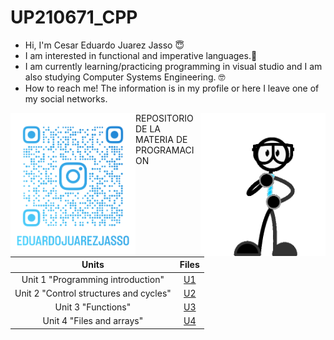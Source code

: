 # UP210671_CPP
<ul>
<li type="disc">Hi, I'm Cesar Eduardo Juarez Jasso &#128519</li>
<li type="disc">I am interested in functional and imperative languages.&#129302
</li>
<li type="disc">I am currently learning/practicing programming in visual studio and I am also studying Computer Systems Engineering. 🤓
<li type="disc">How to reach me! The information is in my profile or here I leave one of my social networks.

</ul>
<img src="imagenes/eduardojuarezjasso_qr.png" width=200 p align="left">
<img src="imagenes/hi-hello.gif" width=200 p align="right">
REPOSITORIO DE LA MATERIA DE PROGRAMACION 

| Units  | Files |
| :----: | :---: |
| Unit 1 "Programming introduction" |  [U1](https://github.com/UP210671/UP210671_CPP/tree/main/U1)  |
| Unit 2 "Control structures and cycles" |  [U2](https://github.com/UP210671/UP210671_CPP/tree/main/U2) |
| Unit 3 "Functions" |  [U3](https://github.com/UP210671/UP210671_CPP/tree/main/U3) |
| Unit 4 "Files and arrays" |  [U4](https://github.com/UP210671/UP210671_CPP/tree/main/U4)  |
